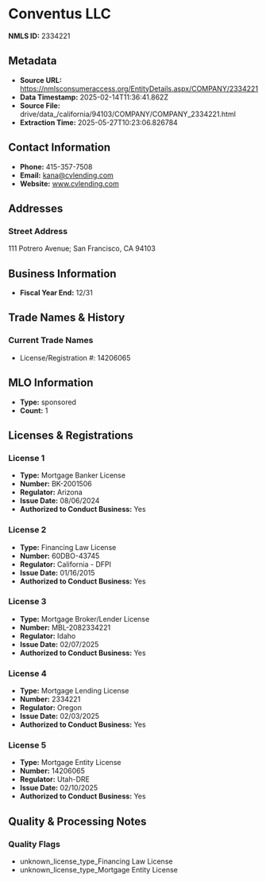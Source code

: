 # Conventus LLC

**NMLS ID:** 2334221

## Metadata
- **Source URL:** https://nmlsconsumeraccess.org/EntityDetails.aspx/COMPANY/2334221
- **Data Timestamp:** 2025-02-14T11:36:41.862Z
- **Source File:** drive/data_/california/94103/COMPANY/COMPANY_2334221.html
- **Extraction Time:** 2025-05-27T10:23:06.826784

## Contact Information
- **Phone:** 415-357-7508
- **Email:** kana@cvlending.com
- **Website:** www.cvlending.com

## Addresses
### Street Address
111 Potrero Avenue; San Francisco, CA 94103

## Business Information
- **Fiscal Year End:** 12/31

## Trade Names & History
### Current Trade Names
- License/Registration #: 14206065

## MLO Information
- **Type:** sponsored
- **Count:** 1

## Licenses & Registrations

### License 1
- **Type:** Mortgage Banker License
- **Number:** BK-2001506
- **Regulator:** Arizona
- **Issue Date:** 08/06/2024
- **Authorized to Conduct Business:** Yes

### License 2
- **Type:** Financing Law License
- **Number:** 60DBO-43745
- **Regulator:** California - DFPI
- **Issue Date:** 01/16/2015
- **Authorized to Conduct Business:** Yes

### License 3
- **Type:** Mortgage Broker/Lender License
- **Number:** MBL-2082334221
- **Regulator:** Idaho
- **Issue Date:** 02/07/2025
- **Authorized to Conduct Business:** Yes

### License 4
- **Type:** Mortgage Lending License
- **Number:** 2334221
- **Regulator:** Oregon
- **Issue Date:** 02/03/2025
- **Authorized to Conduct Business:** Yes

### License 5
- **Type:** Mortgage Entity License
- **Number:** 14206065
- **Regulator:** Utah-DRE
- **Issue Date:** 02/10/2025
- **Authorized to Conduct Business:** Yes

## Quality & Processing Notes
### Quality Flags
- unknown_license_type_Financing Law License
- unknown_license_type_Mortgage Entity License
